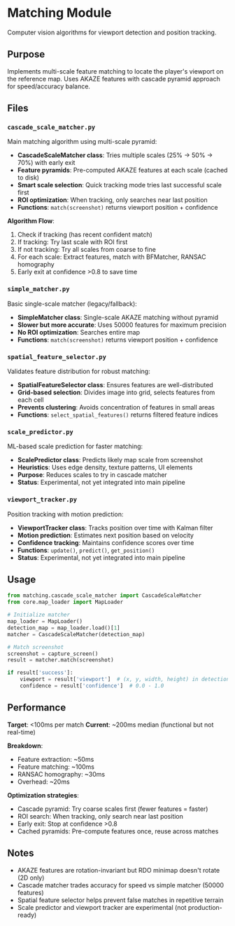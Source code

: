 # Matching Module

Computer vision algorithms for viewport detection and position tracking.

## Purpose

Implements multi-scale feature matching to locate the player's viewport on the reference map. Uses AKAZE features with cascade pyramid approach for speed/accuracy balance.

## Files

### `cascade_scale_matcher.py`
Main matching algorithm using multi-scale pyramid:

- **CascadeScaleMatcher class**: Tries multiple scales (25% → 50% → 70%) with early exit
- **Feature pyramids**: Pre-computed AKAZE features at each scale (cached to disk)
- **Smart scale selection**: Quick tracking mode tries last successful scale first
- **ROI optimization**: When tracking, only searches near last position
- **Functions**: `match(screenshot)` returns viewport position + confidence

**Algorithm Flow**:
1. Check if tracking (has recent confident match)
2. If tracking: Try last scale with ROI first
3. If not tracking: Try all scales from coarse to fine
4. For each scale: Extract features, match with BFMatcher, RANSAC homography
5. Early exit at confidence >0.8 to save time

### `simple_matcher.py`
Basic single-scale matcher (legacy/fallback):

- **SimpleMatcher class**: Single-scale AKAZE matching without pyramid
- **Slower but more accurate**: Uses 50000 features for maximum precision
- **No ROI optimization**: Searches entire map
- **Functions**: `match(screenshot)` returns viewport position + confidence

### `spatial_feature_selector.py`
Validates feature distribution for robust matching:

- **SpatialFeatureSelector class**: Ensures features are well-distributed
- **Grid-based selection**: Divides image into grid, selects features from each cell
- **Prevents clustering**: Avoids concentration of features in small areas
- **Functions**: `select_spatial_features()` returns filtered feature indices

### `scale_predictor.py`
ML-based scale prediction for faster matching:

- **ScalePredictor class**: Predicts likely map scale from screenshot
- **Heuristics**: Uses edge density, texture patterns, UI elements
- **Purpose**: Reduces scales to try in cascade matcher
- **Status**: Experimental, not yet integrated into main pipeline

### `viewport_tracker.py`
Position tracking with motion prediction:

- **ViewportTracker class**: Tracks position over time with Kalman filter
- **Motion prediction**: Estimates next position based on velocity
- **Confidence tracking**: Maintains confidence scores over time
- **Functions**: `update()`, `predict()`, `get_position()`
- **Status**: Experimental, not yet integrated into main pipeline

## Usage

```python
from matching.cascade_scale_matcher import CascadeScaleMatcher
from core.map_loader import MapLoader

# Initialize matcher
map_loader = MapLoader()
detection_map = map_loader.load()[1]
matcher = CascadeScaleMatcher(detection_map)

# Match screenshot
screenshot = capture_screen()
result = matcher.match(screenshot)

if result['success']:
    viewport = result['viewport']  # (x, y, width, height) in detection space
    confidence = result['confidence']  # 0.0 - 1.0
```

## Performance

**Target**: <100ms per match
**Current**: ~200ms median (functional but not real-time)

**Breakdown**:
- Feature extraction: ~50ms
- Feature matching: ~100ms
- RANSAC homography: ~30ms
- Overhead: ~20ms

**Optimization strategies**:
- Cascade pyramid: Try coarse scales first (fewer features = faster)
- ROI search: When tracking, only search near last position
- Early exit: Stop at confidence >0.8
- Cached pyramids: Pre-compute features once, reuse across matches

## Notes

- AKAZE features are rotation-invariant but RDO minimap doesn't rotate (2D only)
- Cascade matcher trades accuracy for speed vs simple matcher (50000 features)
- Spatial feature selector helps prevent false matches in repetitive terrain
- Scale predictor and viewport tracker are experimental (not production-ready)
